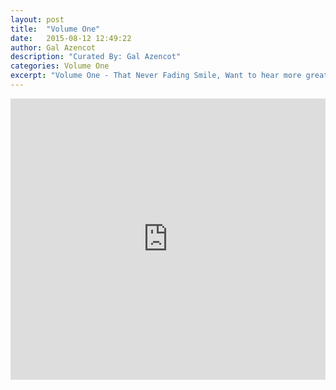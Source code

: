 ```yaml
---
layout: post
title:  "Volume One"
date:   2015-08-12 12:49:22
author: Gal Azencot
description: "Curated By: Gal Azencot"
categories: Volume One
excerpt: "Volume One - That Never Fading Smile, Want to hear more great music check back in every wednesday"
---
```

<iframe width="100%" height="450" scrolling="no" frameborder="no" src="https://w.soundcloud.com/player/?url=https%3A//api.soundcloud.com/playlists/133699132%3Fsecret_token%3Ds-I4TJF&amp;auto_play=false&amp;hide_related=false&amp;show_comments=false&amp;show_user=true&amp;show_reposts=false&amp;visual=true"></iframe>
